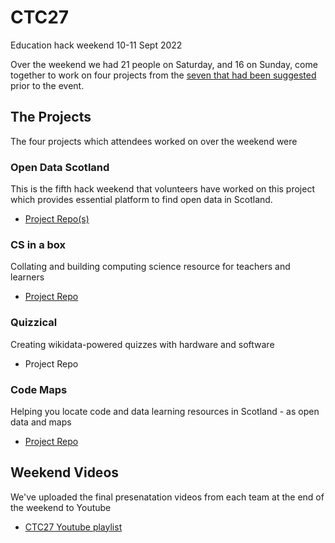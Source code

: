# CTC27
Education hack weekend 10-11 Sept 2022

Over the weekend we had 21 people on Saturday, and 16 on Sunday, come together to work on four projects from the [seven that had been suggested](https://docs.google.com/document/d/1RIDa8fwadkfzrweHgobmgSLUO_fswNOmlXTMYlH64NY/edit#) prior to the event. 

## The Projects 
The four projects which attendees worked on over the weekend were 

### Open Data Scotland

This is the fifth hack weekend that volunteers have worked on this project which provides essential platform to find open data in Scotland. 

- [Project Repo(s)](https://github.com/opendatascotland)

### CS in a box

Collating and building computing science resource for teachers and learners

- [Project Repo](https://github.com/CompSciScotland)


### Quizzical 

Creating wikidata-powered quizzes with hardware and software

- Project Repo

### Code Maps

Helping you locate code and data learning resources in Scotland - as open data and maps

 - [Project Repo](https://github.com/CodeTheCity/CTC27_CodeMaps)

## Weekend Videos

We've uploaded the final presenatation videos from each team at the end of the weekend to Youtube

- [CTC27 Youtube playlist](https://youtube.com/playlist?list=PLJtlAfTHBTO16IZ4tg2zXpsvmGV1K-fVH)
